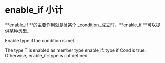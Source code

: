 # enable\_if 小计

**enable\_if **的主要作用就是当某个 _condition _成立时，**enable\_if **可以提供某种类型。

Enable type if the condition is met.

The type T is enabled as member type enable\_if::type if Cond is true. Otherwise, enable\_if::type is not defined.



